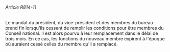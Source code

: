 ###### Article R814-11

Le mandat du président, du vice-président et des membres du bureau prend fin lorsqu'ils cessent de remplir les conditions pour être membres du Conseil national. Il est alors pourvu à leur remplacement dans le délai de trois mois. En ce cas, les fonctions du nouveau membre expirent à l'époque où auraient cessé celles du membre qu'il a remplacé.

